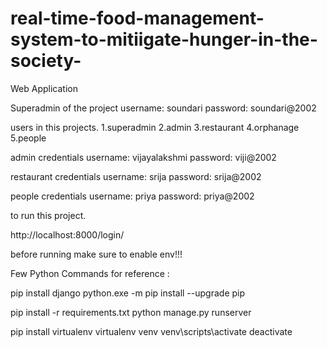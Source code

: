 # real-time-food-management-system-to-mitiigate-hunger-in-the-society-
Web Application

Superadmin of the project
username: soundari
password: soundari@2002

users in this projects.
1.superadmin
2.admin
3.restaurant
4.orphanage
5.people

admin credentials
username: vijayalakshmi
password: viji@2002

restaurant credentials
username: srija
password: srija@2002

people credentials
username: priya
password: priya@2002


to run this project.

http://localhost:8000/login/

before running make sure to enable env!!!

Few Python Commands for reference :

pip install django
python.exe -m pip install --upgrade pip

pip install -r requirements.txt
python manage.py runserver



pip install virtualenv
virtualenv venv
venv\scripts\activate
deactivate


